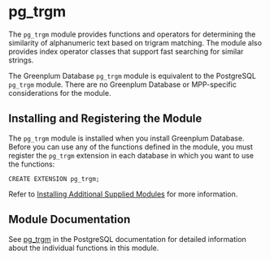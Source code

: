 # pg\_trgm 

The `pg_trgm` module provides functions and operators for determining the similarity of alphanumeric text based on trigram matching. The module also provides index operator classes that support fast searching for similar strings.

The Greenplum Database `pg_trgm` module is equivalent to the PostgreSQL `pg_trgm` module. There are no Greenplum Database or MPP-specific considerations for the module.

## <a id="topic_reg"></a>Installing and Registering the Module 

The `pg_trgm` module is installed when you install Greenplum Database. Before you can use any of the functions defined in the module, you must register the `pg_trgm` extension in each database in which you want to use the functions:

```
CREATE EXTENSION pg_trgm;
```

Refer to [Installing Additional Supplied Modules](../../install_guide/install_modules.html) for more information.

## <a id="topic_info"></a>Module Documentation 

See [pg\_trgm](https://www.postgresql.org/docs/12/pgtrgm.html) in the PostgreSQL documentation for detailed information about the individual functions in this module.

